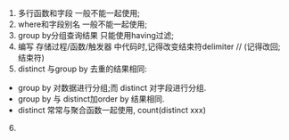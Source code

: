1. 多行函数和字段 一般不能一起使用;
2. where和字段别名 一般不能一起使用;
3. group by分组查询结果 只能使用having过滤;
4. 编写 存储过程/函数/触发器 中代码时,记得改变结束符delimiter // (记得改回;结束符)
5. distinct 与group by 去重的结果相同:
- group by 对数据进行分组;而 distinct 对字段进行分组.
- group by 与 distinct加order by 结果相同.
- distinct 常常与聚合函数一起使用, count(distinct xxx)
6. 
